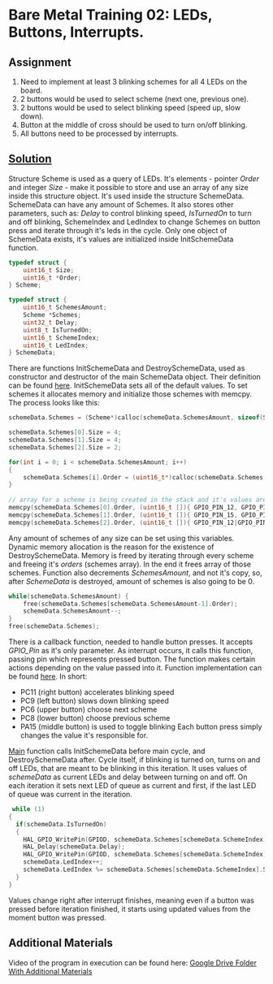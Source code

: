 # Bare Metal Training 02: LEDs, Buttons, Interrupts.

## Assignment
1. Need to implement at least 3 blinking schemes for all 4 LEDs on the board.
2. 2 buttons would be used to select scheme (next one, previous one).
3. 2 buttons would be used to select blinking speed (speed up, slow down).
4. Button at the middle of cross should be used to turn on/off blinking.
5. All buttons need to be processed by interrupts.

## [Solution](Core/)
Structure Scheme is used as a query of LEDs. It's elements - pointer *Order* and integer *Size* - make it possible to store and use an array of any size inside this structure object. It's used inside the structure SchemeData. SchemeData can have any amount of Schemes. It also stores other parameters, such as: *Delay* to control blinking speed, *IsTurnedOn* to turn and off blinking, SchemeIndex and LedIndex to change Schemes on button press and iterate through it's leds in the cycle. Only one object of SchemeData exists, it's values are initialized inside InitSchemeData function.
```c
typedef struct {
    uint16_t Size;
    uint16_t *Order;
} Scheme;

typedef struct {
    uint16_t SchemesAmount;
    Scheme *Schemes;
    uint32_t Delay;
    uint8_t IsTurnedOn;
    uint16_t SchemeIndex;
    uint16_t LedIndex;
} SchemeData;
```

There are functions InitSchemeData and DestroySchemeData, used as constructor and destructor of the main SchemeData object. Their definition can be found [here](Core/Src/scheme.c). InitSchemeData sets all of the default values. To set schemes it allocates memory and initialize those schemes with memcpy. The process looks like this:
```c
schemeData.Schemes = (Scheme*)calloc(schemeData.SchemesAmount, sizeof(Scheme));

schemeData.Schemes[0].Size = 4;
schemeData.Schemes[1].Size = 4;
schemeData.Schemes[2].Size = 2;

for(int i = 0; i < schemeData.SchemesAmount; i++)
{
	schemeData.Schemes[i].Order = (uint16_t*)calloc(schemeData.Schemes[i].Size, sizeof(uint16_t));
}
    
// array for a scheme is being created in the stack and it's values are being copied to the schemes, that are located in the heap. This arrays won't take up memory, but their copies are already saved in the scheme
memcpy(schemeData.Schemes[0].Order, (uint16_t []){ GPIO_PIN_12, GPIO_PIN_13, GPIO_PIN_14, GPIO_PIN_15 }, 4 * sizeof(uint16_t));
memcpy(schemeData.Schemes[1].Order, (uint16_t []){ GPIO_PIN_15, GPIO_PIN_14, GPIO_PIN_13, GPIO_PIN_12 }, 4 * sizeof(uint16_t));
memcpy(schemeData.Schemes[2].Order, (uint16_t []){ GPIO_PIN_12|GPIO_PIN_14, GPIO_PIN_13|GPIO_PIN_15 }, 2 * sizeof(uint16_t));
```
Any amount of schemes of any size can be set using this variables. Dynamic memory allocation is the reason for the existence of DestroySchemeData. Memory is freed by iterating through every scheme and freeing it's *orders* (schemes array). In the end it frees array of those schemes. Function also decrements *SchemesAmount*, and not it's copy, so, after *SchemeData* is destroyed, amount of schemes is also going to be 0.
```c
while(schemeData.SchemesAmount) {
	free(schemeData.Schemes[schemeData.SchemesAmount-1].Order);
	schemeData.SchemesAmount--;
}
free(schemeData.Schemes);
```

There is a callback function, needed to handle button presses. It accepts *GPIO_Pin* as it's only parameter. As interrupt occurs, it calls this function, passing pin which represents pressed button. The function makes certain actions depending on the value passed into it.
Function implementation can be found [here](Core/Src/scheme_control_buttons_handler.c). In short:
- PC11 (right button) accelerates blinking speed
- PC9 (left button) slows down blinking speed
- PC6 (upper button) choose next scheme
- PC8 (lower button) choose previous scheme
- PA15 (middle button) is used to toggle blinking
Each button press simply changes the value it's responsible for.

[Main](Core/Src/main.c) function calls InitSchemeData before main cycle, and DestroySchemeData after. Cycle itself, if blinking is turned on, turns on and off LEDs, that are meant to be blinking in this iteration. It uses values of *schemeData* as current LEDs and delay between turning on and off. On each iteration it sets next LED of queue as current and first, if the last LED of queue was current in the iteration.
```c
 while (1)
{
  if(schemeData.IsTurnedOn)
  {
	HAL_GPIO_WritePin(GPIOD, schemeData.Schemes[schemeData.SchemeIndex].Order[schemeData.LedIndex], GPIO_PIN_SET);
	HAL_Delay(schemeData.Delay);
	HAL_GPIO_WritePin(GPIOD, schemeData.Schemes[schemeData.SchemeIndex].Order[schemeData.LedIndex], GPIO_PIN_RESET);
	schemeData.LedIndex++;
	schemeData.LedIndex %= schemeData.Schemes[schemeData.SchemeIndex].Size;
  }
}
```
Values change right after interrupt finishes, meaning even if a button was pressed before iteration finished, it starts using updated values from the moment button was pressed.

## Additional Materials
Video of the program in execution can be found here:
[Google Drive Folder With Additional Materials](https://drive.google.com/drive/folders/14SK4sr8kpaA1hRTGKvtYQE5u56KCLYzZ?usp=share_link)
